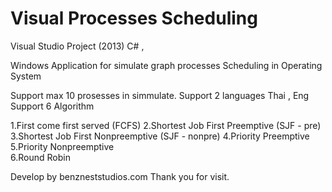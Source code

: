 # Visual Processes Scheduling

Visual Studio Project (2013) C# ,

Windows Application for simulate graph processes Scheduling in Operating System

Support max 10 prosesses in simmulate.
Support 2 languages Thai , Eng
Support 6 Algorithm

1.First come first served  (FCFS)
2.Shortest Job First Preemptive  (SJF - pre)
3.Shortest Job First Nonpreemptive  (SJF - nonpre)
4.Priority Preemptive  
5.Priority Nonpreemptive  
6.Round Robin

Develop by benzneststudios.com
Thank you for visit.
